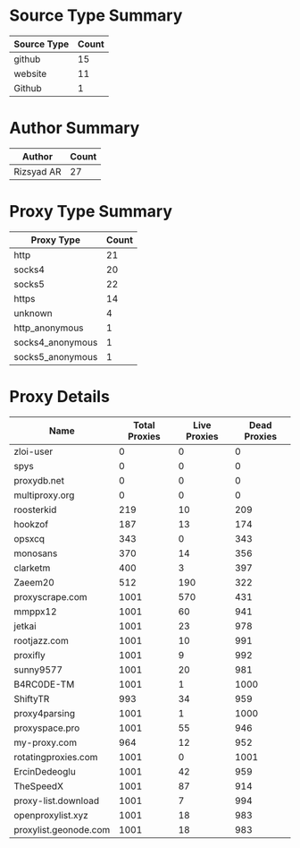 # Source Type Summary

| Source Type | Count |
|-------------|-------|
| github | 15 |
| website | 11 |
| Github | 1 |


# Author Summary

| Author | Count |
|--------|-------|
| Rizsyad AR | 27 |


# Proxy Type Summary

| Proxy Type | Count |
|------------|-------|
| http | 21 |
| socks4 | 20 |
| socks5 | 22 |
| https | 14 |
| unknown | 4 |
| http_anonymous | 1 |
| socks4_anonymous | 1 |
| socks5_anonymous | 1 |


# Proxy Details

| Name | Total Proxies | Live Proxies | Dead Proxies |
|------|---------------|--------------|---------------|
| zloi-user | 0 | 0 | 0 |
| spys | 0 | 0 | 0 |
| proxydb.net | 0 | 0 | 0 |
| multiproxy.org | 0 | 0 | 0 |
| roosterkid | 219 | 10 | 209 |
| hookzof | 187 | 13 | 174 |
| opsxcq | 343 | 0 | 343 |
| monosans | 370 | 14 | 356 |
| clarketm | 400 | 3 | 397 |
| Zaeem20 | 512 | 190 | 322 |
| proxyscrape.com | 1001 | 570 | 431 |
| mmppx12 | 1001 | 60 | 941 |
| jetkai | 1001 | 23 | 978 |
| rootjazz.com | 1001 | 10 | 991 |
| proxifly | 1001 | 9 | 992 |
| sunny9577 | 1001 | 20 | 981 |
| B4RC0DE-TM | 1001 | 1 | 1000 |
| ShiftyTR | 993 | 34 | 959 |
| proxy4parsing | 1001 | 1 | 1000 |
| proxyspace.pro | 1001 | 55 | 946 |
| my-proxy.com | 964 | 12 | 952 |
| rotatingproxies.com | 1001 | 0 | 1001 |
| ErcinDedeoglu | 1001 | 42 | 959 |
| TheSpeedX | 1001 | 87 | 914 |
| proxy-list.download | 1001 | 7 | 994 |
| openproxylist.xyz | 1001 | 18 | 983 |
| proxylist.geonode.com | 1001 | 18 | 983 |
